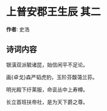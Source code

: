 # 上普安郡王生辰  其二

**作者**: 史浩

## 诗词内容

银潢双派毓诸昆，始信闲平不足论。

画{卓戈}森严韬虎豹，玉阶芬馥蔼兰荪。

明光殿下纡莱服，命衮丛中上寿樽。

长立首班扶帝社，是为天下爵之尊。

